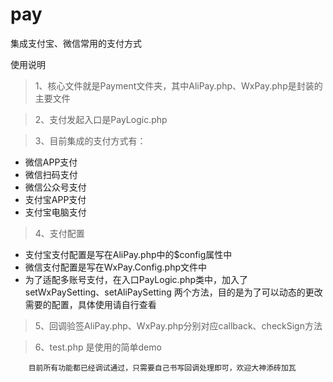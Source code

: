 # pay
集成支付宝、微信常用的支付方式

使用说明
 > 1、核心文件就是Payment文件夹，其中AliPay.php、WxPay.php是封装的主要文件
 
 > 2、支付发起入口是PayLogic.php
 
 > 3、目前集成的支付方式有：
 * 微信APP支付
 * 微信扫码支付
 * 微信公众号支付
 * 支付宝APP支付
 * 支付宝电脑支付
 
 > 4、支付配置
 * 支付宝支付配置是写在AliPay.php中的$config属性中
 * 微信支付配置是写在WxPay.Config.php文件中
 * 为了适配多账号支付，在入口PayLogic.php类中，加入了setWxPaySetting、setAliPaySetting
 两个方法，目的是为了可以动态的更改需要的配置，具体使用请自行查看
 
 > 5、回调验签AliPay.php、WxPay.php分别对应callback、checkSign方法

 > 6、test.php 是使用的简单demo

        目前所有功能都已经调试通过，只需要自己书写回调处理即可，欢迎大神添砖加瓦
